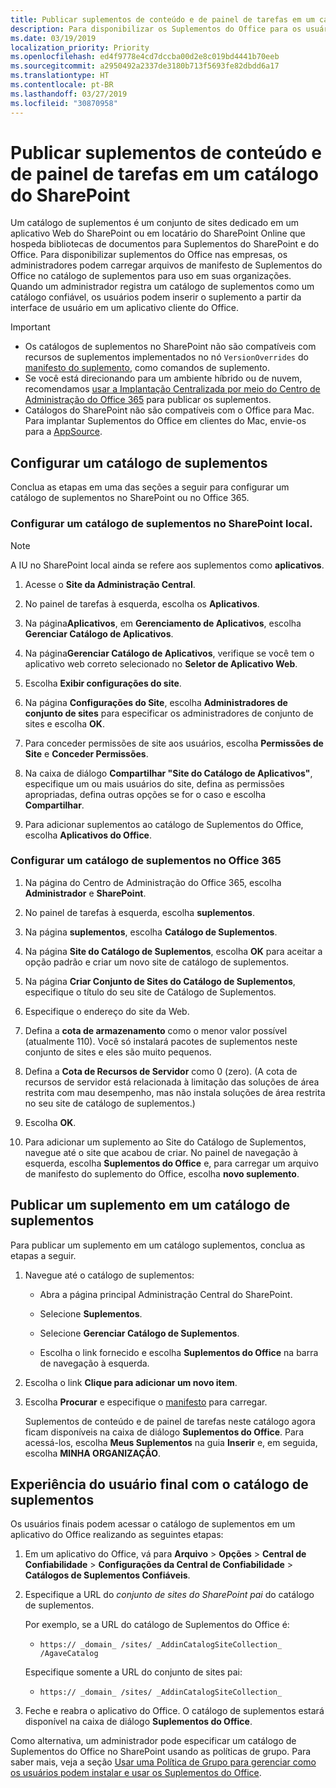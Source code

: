 ```yaml
---
title: Publicar suplementos de conteúdo e de painel de tarefas em um catálogo do SharePoint
description: Para disponibilizar os Suplementos do Office para os usuários na organização, os administradores podem carregar arquivos de manifesto de Suplementos do Office no catálogo de suplementos para uso em nas organizações deles.
ms.date: 03/19/2019
localization_priority: Priority
ms.openlocfilehash: ed4f9778e4cd7dccba00d2e8c019bd4441b70eeb
ms.sourcegitcommit: a2950492a2337de3180b713f5693fe82dbdd6a17
ms.translationtype: HT
ms.contentlocale: pt-BR
ms.lasthandoff: 03/27/2019
ms.locfileid: "30870958"
---
```

# <a name="publish-task-pane-and-content-add-ins-to-a-sharepoint-catalog"></a>Publicar suplementos de conteúdo e de painel de tarefas em um catálogo do SharePoint

Um catálogo de suplementos é um conjunto de sites dedicado em um aplicativo Web do SharePoint ou em locatário do SharePoint Online que hospeda bibliotecas de documentos para Suplementos do SharePoint e do Office. Para disponibilizar suplementos do Office nas empresas, os administradores podem carregar arquivos de manifesto de Suplementos do Office no catálogo de suplementos para uso em suas organizações. Quando um administrador registra um catálogo de suplementos como um catálogo confiável, os usuários podem inserir o suplemento a partir da interface de usuário em um aplicativo cliente do Office.

> [!IMPORTANT]
> - Os catálogos de suplementos no SharePoint não são compatíveis com recursos de suplementos implementados no nó `VersionOverrides` do [manifesto do suplemento](../develop/add-in-manifests.md), como comandos de suplemento.
> - Se você está direcionando para um ambiente híbrido ou de nuvem, recomendamos [usar a Implantação Centralizada por meio do Centro de Administração do Office 365](../publish/centralized-deployment.md) para publicar os suplementos.
> - Catálogos do SharePoint não são compatíveis com o Office para Mac. Para implantar Suplementos do Office em clientes do Mac, envie-os para a [AppSource](/office/dev/store/submit-to-the-office-store).   

## <a name="set-up-an-add-in-catalog"></a>Configurar um catálogo de suplementos

Conclua as etapas em uma das seções a seguir para configurar um catálogo de suplementos no SharePoint ou no Office 365.

### <a name="to-set-up-an-add-in-catalog-for-on-premises-sharepoint"></a>Configurar um catálogo de suplementos no SharePoint local.

> [!NOTE]
> A IU no SharePoint local ainda se refere aos suplementos como **aplicativos**.

1. Acesse o **Site da Administração Central**.

2. No painel de tarefas à esquerda, escolha os  **Aplicativos**.

3. Na página**Aplicativos**, em **Gerenciamento de Aplicativos**, escolha  **Gerenciar Catálogo de Aplicativos**.

4. Na página**Gerenciar Catálogo de Aplicativos**, verifique se você tem o aplicativo web correto selecionado no **Seletor de Aplicativo Web**.

5. Escolha  **Exibir configurações do site**.

6. Na página **Configurações do Site**, escolha **Administradores de conjunto de sites** para especificar os administradores de conjunto de sites e escolha **OK**.

7. Para conceder permissões de site aos usuários, escolha **Permissões de Site** e **Conceder Permissões**.

8. Na caixa de diálogo **Compartilhar "Site do Catálogo de Aplicativos"**, especifique um ou mais usuários do site, defina as permissões apropriadas, defina outras opções se for o caso e escolha **Compartilhar**.

9. Para adicionar suplementos ao catálogo de Suplementos do Office, escolha **Aplicativos do Office**.

### <a name="to-set-up-an-add-in-catalog-on-office-365"></a>Configurar um catálogo de suplementos no Office 365

1. Na página do Centro de Administração do Office 365, escolha **Administrador** e **SharePoint**.

2. No painel de tarefas à esquerda, escolha **suplementos**.

3. Na página **suplementos**, escolha **Catálogo de Suplementos**.

4. Na página **Site do Catálogo de Suplementos**, escolha **OK** para aceitar a opção padrão e criar um novo site de catálogo de suplementos.

5. Na página **Criar Conjunto de Sites do Catálogo de Suplementos**, especifique o título do seu site de Catálogo de Suplementos.

6. Especifique o endereço do site da Web.

7. Defina a **cota de armazenamento** como o menor valor possível (atualmente 110). Você só instalará pacotes de suplementos neste conjunto de sites e eles são muito pequenos.

8. Defina a **Cota de Recursos de Servidor** como 0 (zero). (A cota de recursos de servidor está relacionada à limitação das soluções de área restrita com mau desempenho, mas não instala soluções de área restrita no seu site de catálogo de suplementos.)

9. Escolha **OK**.

10. Para adicionar um suplemento ao Site do Catálogo de Suplementos, navegue até o site que acabou de criar. No painel de navegação à esquerda, escolha **Suplementos do Office** e, para carregar um arquivo de manifesto do suplemento do Office, escolha **novo suplemento**.

## <a name="publish-an-add-in-to-an-add-in-catalog"></a>Publicar um suplemento em um catálogo de suplementos

Para publicar um suplemento em um catálogo suplementos, conclua as etapas a seguir.

1. Navegue até o catálogo de suplementos:

    - Abra a página principal Administração Central do SharePoint.

    - Selecione **Suplementos**.

    - Selecione **Gerenciar Catálogo de Suplementos**.

    - Escolha o link fornecido e escolha **Suplementos do Office** na barra de navegação à esquerda.

2. Escolha o link **Clique para adicionar um novo item**.

3. Escolha **Procurar** e especifique o [manifesto](../develop/add-in-manifests.md) para carregar.

    Suplementos de conteúdo e de painel de tarefas neste catálogo agora ficam disponíveis na caixa de diálogo **Suplementos do Office**. Para acessá-los, escolha **Meus Suplementos** na guia **Inserir** e, em seguida, escolha **MINHA ORGANIZAÇÃO**.

## <a name="end-user-experience-with-the-add-in-catalog"></a>Experiência do usuário final com o catálogo de suplementos

Os usuários finais podem acessar o catálogo de suplementos em um aplicativo do Office realizando as seguintes etapas:

1. Em um aplicativo do Office, vá para **Arquivo** > **Opções** > **Central de Confiabilidade** > **Configurações da Central de Confiabilidade** > **Catálogos de Suplementos Confiáveis**.

2. Especifique a URL do _conjunto de sites do SharePoint pai_ do catálogo de suplementos. 

    Por exemplo, se a URL do catálogo de Suplementos do Office é:

    - `https:// _domain_ /sites/ _AddinCatalogSiteCollection_ /AgaveCatalog`

    Especifique somente a URL do conjunto de sites pai:

    - `https:// _domain_ /sites/ _AddinCatalogSiteCollection_`

3. Feche e reabra o aplicativo do Office. O catálogo de suplementos estará disponível na caixa de diálogo **Suplementos do Office**.

Como alternativa, um administrador pode especificar um catálogo de Suplementos do Office no SharePoint usando as políticas de grupo. Para saber mais, veja a seção [Usar uma Política de Grupo para gerenciar como os usuários podem instalar e usar os Suplementos do Office](/previous-versions/office/office-2013-resource-kit/jj219429(v=office.15)#using-group-policy-to-manage-how-users-can-install-and-use-apps-for-office).
